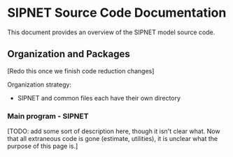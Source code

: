 # SIPNET Source Code Documentation
<!--This README is also used as the main page for Doxygen-generated documentation.-->

This document provides an overview of the SIPNET model source code.  

## Organization and Packages

[Redo this once we finish code reduction changes]

Organization strategy:
* SIPNET and common files each have their own directory

### Main program - SIPNET

[TODO: add some sort of description here, though it isn't clear what. Now that all extraneous code is gone (estimate, 
utilities), it is unclear what the purpose of this page is.]

